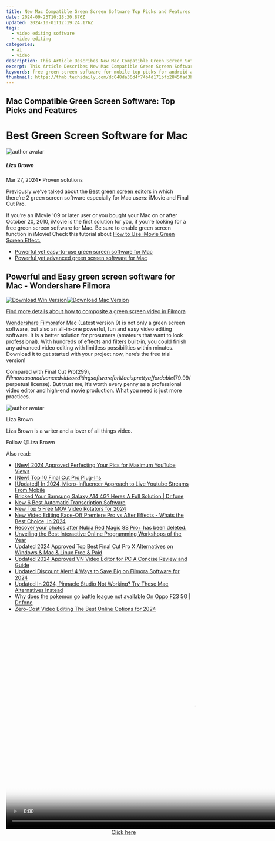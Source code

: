 ```yaml
---
title: New Mac Compatible Green Screen Software Top Picks and Features for 2024
date: 2024-09-25T10:18:30.876Z
updated: 2024-10-01T12:19:24.176Z
tags: 
  - video editing software
  - video editing
categories: 
  - ai
  - video
description: This Article Describes New Mac Compatible Green Screen Software Top Picks and Features for 2024
excerpt: This Article Describes New Mac Compatible Green Screen Software Top Picks and Features for 2024
keywords: free green screen software for mobile top picks for android and ios,mac green screen software top picks and reviews,top green screen software for mac features pricing and more,mac compatible green screen software top picks and features,top rated green screen software for mobile devices free updated,free green screen software for android and ios top picks,free animation software for windows and mac our top picks
thumbnail: https://thmb.techidaily.com/dc048da36d4f74b4d171bfb2845fad3bf8d729c04e77596617ba912c21778696.jpg
---
```


## Mac Compatible Green Screen Software: Top Picks and Features

# Best Green Screen Software for Mac

![author avatar](https://lh5.googleusercontent.com/-AIMmjowaFs4/AAAAAAAAAAI/AAAAAAAAABc/Y5UmwDaI7HU/s250-c-k/photo.jpg)

##### Liza Brown

 Mar 27, 2024• Proven solutions

Previously we’ve talked about the [Best green screen editors](https://tools.techidaily.com/wondershare/filmora/download/) in which there’re 2 green screen software especially for Mac users: iMovie and Final Cut Pro.

If you’re an iMovie '09 or later user or you bought your Mac on or after October 20, 2010, iMovie is the first solution for you, if you’re looking for a free green screen software for Mac. Be sure to enable green screen function in iMovie! Check this tutorial about [How to Use iMovie Green Screen Effect.](https://tools.techidaily.com/wondershare/filmora/download/)

* [Powerful yet easy-to-use green screen software for Mac](#part1)
* [Powerful yet advanced green screen software for Mac](#part2)

## Powerful and Easy green screen software for Mac - Wondershare Filmora

[![Download Win Version](https://images.wondershare.com/filmora/guide/download-btn-win.jpg)](https://tools.techidaily.com/wondershare/filmora/download/)[![Download Mac Version](https://images.wondershare.com/filmora/guide/download-btn-mac.jpg)](https://tools.techidaily.com/wondershare/filmora/download/)

[Find more details about how to composite a green screen video in Filmora](https://tools.techidaily.com/wondershare/filmora/download/)

[Wondershare Filmora](https://tools.techidaily.com/wondershare/filmora/download/)for Mac (Latest version 9) is not only a green screen software, but also an all-in-one powerful, fun and easy video editing software. It is a better solution for prosumers (amateurs that want to look professional). With hundreds of effects and filters built-in, you could finish any advanced video editing with limitless possibilities within minutes. Download it to get started with your project now, here’s the free trial version!

Compared with Final Cut Pro($299), Filmora as an advanced video editing software for Mac is pretty affordable ($79.99/perpetual license). But trust me, it’s worth every penny as a professional video editor and high-end movie production. What you need is just more practices.

![author avatar](https://lh5.googleusercontent.com/-AIMmjowaFs4/AAAAAAAAAAI/AAAAAAAAABc/Y5UmwDaI7HU/s250-c-k/photo.jpg)

Liza Brown

Liza Brown is a writer and a lover of all things video.

Follow @Liza Brown

<ins class="adsbygoogle"
      style="display:block"
      data-ad-client="ca-pub-7571918770474297"
      data-ad-slot="8358498916"
      data-ad-format="auto"
      data-full-width-responsive="true"></ins>

<span class="atpl-alsoreadstyle">Also read:</span>
<div><ul>
<li><a href="https://youtube-webster.techidaily.com/024-approved-perfecting-your-pics-for-maximum-youtube-views/"><u>[New] 2024 Approved Perfecting Your Pics for Maximum YouTube Views</u></a></li>
<li><a href="https://fox-info.techidaily.com/new-top-10-final-cut-pro-plug-ins/"><u>[New] Top 10 Final Cut Pro Plug-Ins</u></a></li>
<li><a href="https://fox-info.techidaily.com/updated-in-2024-micro-influencer-approach-to-live-youtube-streams-from-mobile/"><u>[Updated] In 2024, Micro-Influencer Approach to Live Youtube Streams From Mobile</u></a></li>
<li><a href="https://howto.techidaily.com/bricked-your-samsung-galaxy-a14-4g-heres-a-full-solution-drfone-by-drfone-fix-android-problems-fix-android-problems/"><u>Bricked Your Samsung Galaxy A14 4G? Heres A Full Solution | Dr.fone</u></a></li>
<li><a href="https://audio-editing.techidaily.com/new-6-best-automatic-transcription-software/"><u>New 6 Best Automatic Transcription Software</u></a></li>
<li><a href="https://ai-video-tools.techidaily.com/new-top-5-free-mov-video-rotators-for-2024/"><u>New Top 5 Free MOV Video Rotators for 2024</u></a></li>
<li><a href="https://ai-video-tools.techidaily.com/new-video-editing-face-off-premiere-pro-vs-after-effects-whats-the-best-choice-in-2024/"><u>New Video Editing Face-Off Premiere Pro vs After Effects - Whats the Best Choice, In 2024</u></a></li>
<li><a href="https://review-topics.techidaily.com/recover-your-photos-after-nubia-red-magic-8s-proplus-has-been-deleted-by-fonelab-android-recover-photos/"><u>Recover your photos after Nubia Red Magic 8S Pro+ has been deleted.</u></a></li>
<li><a href="https://buynow-reviews.techidaily.com/unveiling-the-best-interactive-online-programming-workshops-of-the-year/"><u>Unveiling the Best Interactive Online Programming Workshops of the Year</u></a></li>
<li><a href="https://ai-video-tools.techidaily.com/updated-2024-approved-top-best-final-cut-pro-x-alternatives-on-windows-and-mac-and-linux-free-and-paid/"><u>Updated 2024 Approved Top Best Final Cut Pro X Alternatives on Windows & Mac & Linux Free & Paid</u></a></li>
<li><a href="https://ai-video-tools.techidaily.com/updated-2024-approved-vn-video-editor-for-pc-a-concise-review-and-guide/"><u>Updated 2024 Approved VN Video Editor for PC A Concise Review and Guide</u></a></li>
<li><a href="https://ai-video-tools.techidaily.com/updated-discount-alert-4-ways-to-save-big-on-filmora-software-for-2024/"><u>Updated Discount Alert! 4 Ways to Save Big on Filmora Software for 2024</u></a></li>
<li><a href="https://ai-video-tools.techidaily.com/updated-in-2024-pinnacle-studio-not-working-try-these-mac-alternatives-instead/"><u>Updated In 2024, Pinnacle Studio Not Working? Try These Mac Alternatives Instead</u></a></li>
<li><a href="https://android-pokemon-go.techidaily.com/why-does-the-pokemon-go-battle-league-not-available-on-oppo-f23-5g-drfone-by-drfone-virtual-android/"><u>Why does the pokemon go battle league not available On Oppo F23 5G | Dr.fone</u></a></li>
<li><a href="https://ai-video-tools.techidaily.com/zero-cost-video-editing-the-best-online-options-for-2024/"><u>Zero-Cost Video Editing The Best Online Options for 2024</u></a></li>
</ul></div>

<!-- affiliate ads begin -->
<span id="1155462">
					<video width="1024" height="576" style="cursor:pointer"
           poster="//a.impactradius-go.com/display-clicktoplayimage/1155462.png"
           onclick="if(!this.playClicked){this.play();this.setAttribute('controls',true);this.playClicked=true;}">
	   <source src="//a.impactradius-go.com/display-ad/14559-1155462">
	   <img src="//a.impactradius-go.com/display-clicktoplayimage/1155462.png" style="border: none; height: 100%; width: 100%; object-fit: contain">
	</video>
	<div style="width:640px;text-align:center"><a href="javascript:window.open(decodeURIComponent('https%3A%2F%2Fpropmoneyinc.pxf.io%2Fc%2F5597632%2F1155462%2F14559'), '_blank');void(0);">Click here</a></div>
</span>
<img height="0" width="0" src="https://imp.pxf.io/i/5597632/1155462/14559" style="position:absolute;visibility:hidden;" border="0" />
<!-- affiliate ads end -->

